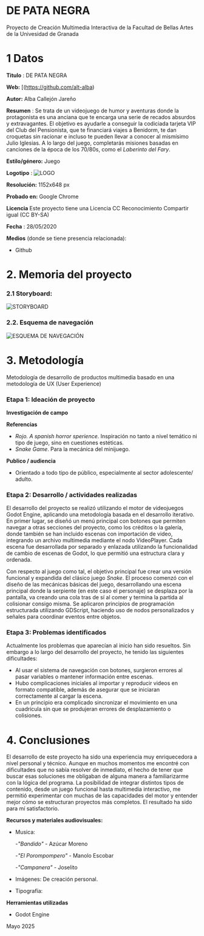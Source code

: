 # DE PATA NEGRA

Proyecto de Creación Multimedia Interactiva de la  Facultad de Bellas Artes de la Univesidad de Granada



# 1 Datos 



**Titulo** : DE PATA NEGRA

**Web:**   [(https://github.com/alt-alba)

**Autor:**  Alba Callejón Jareño

**Resumen** : Se trata de un videojuego de humor y aventuras donde la protagonista es una anciana que te encarga una serie de recados absurdos y extravagantes. El objetivo es ayudarle a conseguir la codiciada tarjeta VIP del Club del Pensionista, que te financiará viajes a Benidorm, te dan croquetas sin racionar e incluso te pueden llevar a conocer al mismísimo Julio Iglesias. A lo largo del juego, completarás misiones basadas en canciones de la época de los 70/80s, como el *Laberinto del Fary*.

**Estilo/género:**  Juego

**Logotipo** : 
![LOGO](https://github.com/user-attachments/assets/bc98b2c9-9a09-4098-9432-3e3f63ab546b)




**Resolución:** 1152x648 px 

**Probado en:**   Google Chrome 


**Licencia** Este proyecto tiene una Licencia CC Reconocimiento Compartir igual (CC BY-SA)

**Fecha** : 28/05/2020

**Medios** (donde se tiene presencia relacionada):

- Github



# 2. Memoria del proyecto 

### 2.1 Storyboard: 
![STORYBOARD](https://github.com/user-attachments/assets/e19a8ac2-f961-4836-a434-7c0770c2c66e)







### 2.2. Esquema de navegación 

![ESQUEMA DE NAVEGACIÓN](https://github.com/user-attachments/assets/eff9e744-381c-475c-9985-5f95d64300d2)





# 3. Metodología

Metodología de desarrollo de productos multimedia basado en una metodología de UX (User Experience)



### Etapa 1: Ideación de proyecto

**Investigación de campo** 

**Referencias**

- *Rojo. A spanish horror sperience*. Inspiración no tanto a nivel temático ni tipo de juego, sino en cuestiones estéticas.
- *Snake Game*. Para la mecánica del minijuego.





**Publico / audiencia**

- Orientado a todo tipo de público, especialmente al sector adolescente/ adulto. 





### Etapa 2: Desarrollo / actividades realizadas

El desarrollo del proyecto se realizó utilizando el motor de videojuegos Godot Engine, aplicando una metodología basada en el desarrollo iterativo. En primer lugar, se diseñó un menú principal con botones que permiten navegar a otras secciones del proyecto, como los créditos o la galería, donde también se han incluido escenas con importación de video, integrando un archivo multimedia mediante el nodo VideoPlayer. Cada escena fue desarrollada por separado y enlazada utilizando la funcionalidad de cambio de escenas de Godot, lo que permitió una estructura clara y ordenada.

Con respecto al juego como tal, el objetivo principal fue crear una versión funcional y expandida del clásico juego *Snake*. El proceso comenzó con el diseño de las mecánicas básicas del juego, desarrollando una escena principal donde la serpiente (en este caso el personaje) se desplaza por la pantalla, va creando una cola tras de sí al comer y termina la partida al colisionar consigo misma. Se aplicaron principios de programación estructurada utilizando GDScript, haciendo uso de nodos personalizados y señales para coordinar eventos entre objetos.


### Etapa 3: Problemas identificados

Actualmente los problemas que aparecían al inicio han sido resueltos. Sin embargo a lo largo del desarrollo del proyecto, he tenido las siguientes dificultades:

- Al usar el sistema de navegación con botones, surgieron errores al pasar variables o mantener información entre escenas.
- Hubo complicaciones iniciales al importar y reproducir videos en formato compatible, además de asegurar que se iniciaran correctamente al cargar la escena.
- En un principio era complicado sincronizar el movimiento en una cuadrícula sin que se produjeran errores de desplazamiento o colisiones.



# 4. Conclusiones 

El desarrollo de este proyecto ha sido una experiencia muy enriquecedora a nivel personal y técnico. Aunque en muchos momentos me encontré con dificultades que no sabía resolver de inmediato, el hecho de tener que buscar esas soluciones me obligaban de alguna manera a familiarizarme con la lógica del programa. La posibilidad de integrar distintos tipos de contenido, desde un juego funcional hasta multimedia interactivo, me permitió experimentar con muchas de las capacidades del motor y entender mejor cómo se estructuran proyectos más completos. El resultado ha sido para mí satisfactorio. 







**Recursos y materiales audiovisuales:**

* Musica:
  
  -*"Bandido"* - Azúcar Moreno

  -*"El Porompompero"* - Manolo Escobar

   -*"Campanera"* - Joselito
* Imágenes: De creación personal.  
* Tipografía:

**Herramientas utilizadas**

- Godot Engine






Mayo 2025

